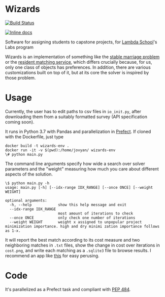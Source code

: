 # Wizards

[![Build Status](https://travis-ci.org/dwyl/esta.svg?branch=master)](https://travis-ci.org/quinn-dougherty/wizards)

[![Inline docs](http://inch-ci.org/github/quinn-dougherty/wizards.svg?branch=master)](http://inch-ci.org/github/quinn-dougherty/wizards)

Software for assigning students to capstone projects, for [Lambda School](https://lambdaschool.com/)'s Labs program

Wizards is an implementation of something like the [stable marriage problem](https://en.wikipedia.org/wiki/Stable_marriage_problem) or the
[resident matching service](https://www.carms.ca/), which differs crucially
because, for us, only one class of objects has preferences. In addition, there are
various customizations built on top of it, but at its core the solver is inspired by
those problem.  

# Usage

Currently, the user has to edit paths to csv files in `io_init.py`, after
downloading them from a suitably formatted survey (API specification coming
soon).  

It runs in Python 3.7 with Pandas and parallelization in [Prefect](https://docs.prefect.io/). If cloned with the Dockerfile,
just type

``` shell
docker build -t wizards-env .
docker run -it -v $(pwd):/home/jovyan/ wizards-env
\# python main.py
```

The command line arguments specify how wide a search over solver parameters and
the "weight" measuring how much you care about different aspects of the
solution. 

``` shell
\$ python main.py -h
usage: main.py [-h] [--idx-range IDX_RANGE] [--once ONCE] [--weight WEIGHT]

optional arguments:
  -h, --help            show this help message and exit
  --idx-range IDX_RANGE
                        most amount of iterations to check
  --once ONCE           only check one number of iterations
  --weight WEIGHT       weight x assigned to unpopular project minimization importance. high and dry minimi zation importance follows as 1-x.
```

It will report the best match according to its cost measure and two
neighboring matches in `.txt` files, show the change in cost over iterations in
`cost.png`, and write each matching as a `.sqlite3` file to browse results. I
recommend an app like [this](https://sqlitebrowser.org/) for easy perusing. 

# Code

It's parallelized as a Prefect task and compliant with [PEP
484](https://www.python.org/dev/peps/pep-0484/). 
